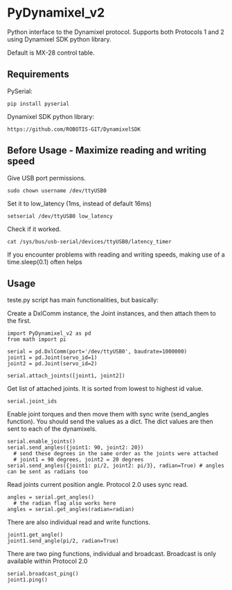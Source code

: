 # PyDynamixel_v2
Python interface to the Dynamixel protocol. Supports both Protocols 1 and 2 using Dynamixel SDK python library.

Default is MX-28 control table.

## Requirements
PySerial:
```
pip install pyserial
```
Dynamixel SDK python library: 
```
https://github.com/ROBOTIS-GIT/DynamixelSDK
```

## Before Usage - Maximize reading and writing speed

Give USB port permissions.
```
sudo chown username /dev/ttyUSB0
```

Set it to low_latency (1ms, instead of default 16ms)
```
setserial /dev/ttyUSB0 low_latency
```

Check if it worked.
```
cat /sys/bus/usb-serial/devices/ttyUSB0/latency_timer
```

If you encounter problems with reading and writing speeds, making use of a time.sleep(0.1) often helps

## Usage

teste.py script has main functionalities, but basically:

Create a DxlComm instance, the Joint instances, and then attach them to the first.
```
import PyDynamixel_v2 as pd
from math import pi

serial = pd.DxlComm(port='/dev/ttyUSB0', baudrate=1000000)
joint1 = pd.Joint(servo_id=1)
joint2 = pd.Joint(servo_id=2)

serial.attach_joints([joint1, joint2])
```

Get list of attached joints. It is sorted from lowest to highest id value.

```
serial.joint_ids
```

Enable joint torques and then move them with sync write (send_angles function).
You should send the values as a dict. The dict values are then sent to each of the dynamixels.
```
serial.enable_joints()
serial.send_angles({joint1: 90, joint2: 20}) 
  # send these degrees in the same order as the joints were attached
  # joint1 = 90 degrees, joint2 = 20 degrees
serial.send_angles({joint1: pi/2, joint2: pi/3}, radian=True) # angles can be sent as radians too
```

Read joints current position angle. Protocol 2.0 uses sync read.
```
angles = serial.get_angles()
  # the radian flag also works here
angles = serial.get_angles(radian=radian)
```

There are also individual read and write functions.
```
joint1.get_angle()
joint1.send_angle(pi/2, radian=True)
```

There are two ping functions, individual and broadcast. Broadcast is only available within Protocol 2.0
```
serial.broadcast_ping()
joint1.ping()
```
